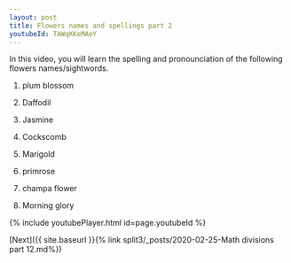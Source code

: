 ```yaml
---
layout: post
title: Flowers names and spellings part 2
youtubeId: TAWqKKeMAeY
---
```

 
In this video, you will learn the spelling and pronounciation of the following flowers names/sightwords.

1) plum blossom

2) Daffodil

3) Jasmine

4) Cockscomb

5) Marigold

6) primrose

7) champa flower

8) Morning glory

 


 
{% include youtubePlayer.html id=page.youtubeId %}
 
 

[Next]({{ site.baseurl }}{% link  split3/_posts/2020-02-25-Math divisions part 12.md%})
 
